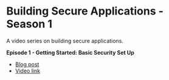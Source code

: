 # Building Secure Applications - Season 1

A video series on building secure applications.

__Episode 1 - Getting Started: Basic Security Set Up__
* [Blog post](https://aws.amazon.com/blogs/publicsector/twitch-episode-1-getting-started-with-secure-app-dev-job-0/?trk=referral_securedevtwitch_blog1)
* [Video link](tbd)
